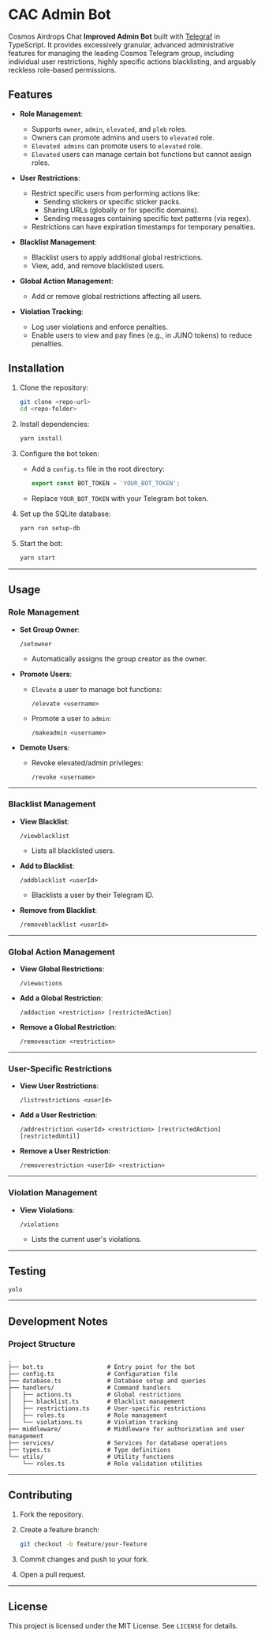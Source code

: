 # **CAC Admin Bot**

Cosmos Airdrops Chat **Improved Admin Bot** built with [Telegraf](https://telegraf.js.org/) in TypeScript. It provides excessively granular, advanced administrative features for managing the leading Cosmos Telegram group, including individual user restrictions, highly specific actions blacklisting, and arguably reckless role-based permissions.

## **Features**

- **Role Management**:
  - Supports `owner`, `admin`, `elevated`, and `pleb` roles.
  - Owners can promote admins and users to `elevated` role.
  - `Elevated admins` can promote users to `elevated` role.
  - `Elevated` users can manage certain bot functions but cannot assign roles.

- **User Restrictions**:
  - Restrict specific users from performing actions like:
    - Sending stickers or specific sticker packs.
    - Sharing URLs (globally or for specific domains).
    - Sending messages containing specific text patterns (via regex).
  - Restrictions can have expiration timestamps for temporary penalties.

- **Blacklist Management**:
  - Blacklist users to apply additional global restrictions.
  - View, add, and remove blacklisted users.

- **Global Action Management**:
  - Add or remove global restrictions affecting all users.

- **Violation Tracking**:
  - Log user violations and enforce penalties.
  - Enable users to view and pay fines (e.g., in JUNO tokens) to reduce penalties.

## **Installation**

1. Clone the repository:

   ```bash
   git clone <repo-url>
   cd <repo-folder>
   ```

2. Install dependencies:

   ```bash
   yarn install
   ```

3. Configure the bot token:
   - Add a `config.ts` file in the root directory:

     ```typescript
     export const BOT_TOKEN = 'YOUR_BOT_TOKEN';
     ```

   - Replace `YOUR_BOT_TOKEN` with your Telegram bot token.

4. Set up the SQLite database:

   ```bash
   yarn run setup-db
   ```

5. Start the bot:

   ```bash
   yarn start
   ```

---

## **Usage**

### **Role Management**

- **Set Group Owner**:

  ```plaintext
  /setowner
  ```

  - Automatically assigns the group creator as the owner.

- **Promote Users**:
  - `Elevate` a user to manage bot functions:

    ```plaintext
    /elevate <username>
    ```

  - Promote a user to `admin`:

    ```plaintext
    /makeadmin <username>
    ```

- **Demote Users**:
  - Revoke elevated/admin privileges:

    ```plaintext
    /revoke <username>
    ```

---

### **Blacklist Management**

- **View Blacklist**:

  ```plaintext
  /viewblacklist
  ```

  - Lists all blacklisted users.

- **Add to Blacklist**:

  ```plaintext
  /addblacklist <userId>
  ```

  - Blacklists a user by their Telegram ID.

- **Remove from Blacklist**:

  ```plaintext
  /removeblacklist <userId>
  ```

---

### **Global Action Management**

- **View Global Restrictions**:

  ```plaintext
  /viewactions
  ```

- **Add a Global Restriction**:

  ```plaintext
  /addaction <restriction> [restrictedAction]
  ```

- **Remove a Global Restriction**:

  ```plaintext
  /removeaction <restriction>
  ```

---

### **User-Specific Restrictions**

- **View User Restrictions**:

  ```plaintext
  /listrestrictions <userId>
  ```

- **Add a User Restriction**:

  ```plaintext
  /addrestriction <userId> <restriction> [restrictedAction] [restrictedUntil]
  ```

- **Remove a User Restriction**:

  ```plaintext
  /removerestriction <userId> <restriction>
  ```

---

### **Violation Management**

- **View Violations**:

  ```plaintext
  /violations
  ```

  - Lists the current user's violations.

---

## **Testing**

```bash
yolo
```

---

## **Development Notes**

### **Project Structure**

```plaintext
.
├── bot.ts                  # Entry point for the bot
├── config.ts               # Configuration file
├── database.ts             # Database setup and queries
├── handlers/               # Command handlers
│   ├── actions.ts          # Global restrictions
│   ├── blacklist.ts        # Blacklist management
│   ├── restrictions.ts     # User-specific restrictions
│   ├── roles.ts            # Role management
│   └── violations.ts       # Violation tracking
├── middleware/             # Middleware for authorization and user management
├── services/               # Services for database operations
├── types.ts                # Type definitions
└── utils/                  # Utility functions
    └── roles.ts            # Role validation utilities
```

---

## **Contributing**

1. Fork the repository.
2. Create a feature branch:

   ```bash
   git checkout -b feature/your-feature
   ```

3. Commit changes and push to your fork.
4. Open a pull request.

---

## **License**

This project is licensed under the MIT License. See `LICENSE` for details.
